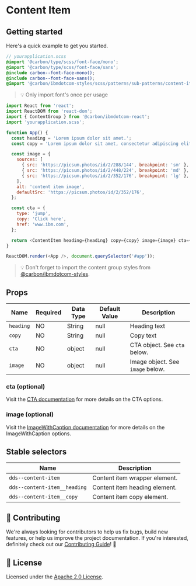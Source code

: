 # Content Item

## Getting started

Here's a quick example to get you started.

```scss
// yourapplication.scss
@import '@carbon/type/scss/font-face/mono';
@import '@carbon/type/scss/font-face/sans';
@include carbon--font-face-mono();
@include carbon--font-face-sans();
@import '@carbon/ibmdotcom-styles/scss/patterns/sub-patterns/content-item';
```

> 💡 Only import font's once per usage

```javascript
import React from 'react';
import ReactDOM from 'react-dom';
import { ContentGroup } from '@carbon/ibmdotcom-react';
import 'yourapplication.scss';

function App() {
  const heading = 'Lorem ipsum dolor sit amet.';
  const copy = 'Lorem ipsum dolor sit amet, consectetur adipiscing elit.';

  const image = {
    sources: [
      { src: 'https://picsum.photos/id/2/288/144', breakpoint: 'sm' },
      { src: 'https://picsum.photos/id/2/448/224', breakpoint: 'md' },
      { src: 'https://picsum.photos/id/2/352/176', breakpoint: 'lg' },
    ],
    alt: 'content item image',
    defaultSrc: 'https://picsum.photos/id/2/352/176',
  };

  const cta = {
    type: 'jump',
    copy: 'Click here',
    href: 'www.ibm.com',
  };

  return <ContentItem heading={heading} copy={copy} image={image} cta={cta} />;
}

ReactDOM.render(<App />, document.querySelector('#app'));
```

> 💡 Don't forget to import the content group styles from
> [@carbon/ibmdotcom-styles](https://github.com/carbon-design-system/ibm-dotcom-library/blob/master/packages/styles).

## Props

| Name      | Required | Data Type | Default Value | Description                      |
| --------- | -------- | --------- | ------------- | -------------------------------- |
| `heading` | NO       | String    | null          | Heading text                     |
| `copy`    | NO       | String    | null          | Copy text                        |
| `cta`     | NO       | object    | null          | CTA object. See `cta` below.     |
| `image`   | NO       | object    | null          | Image object. See `image` below. |

### cta (optional)

Visit the
[CTA documentation](https://ibmdotcom-react.mybluemix.net/?path=/story/components-cta--default)
for more details on the CTA options.

### image (optional)

Visit the
[ImageWithCaption documentation](https://ibmdotcom-react.mybluemix.net/?path=/story/components-imagewithcaption--default)
for more details on the ImageWithCaption options.

## Stable selectors

| Name                         | Description                   |
| ---------------------------- | ----------------------------- |
| `dds--content-item`          | Content item wrapper element. |
| `dds--content-item__heading` | Content item heading element. |
| `dds--content-item__copy`    | Content item copy element.    |

## 🙌 Contributing

We're always looking for contributors to help us fix bugs, build new features,
or help us improve the project documentation. If you're interested, definitely
check out our
[Contributing Guide](https://github.com/carbon-design-system/ibm-dotcom-library/blob/master/.github/CONTRIBUTING.md)!
👀

## 📝 License

Licensed under the
[Apache 2.0 License](https://github.com/carbon-design-system/ibm-dotcom-library/blob/master/LICENSE).
